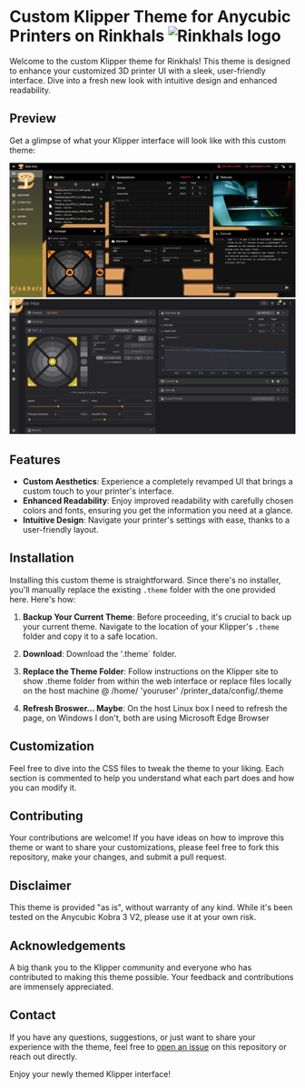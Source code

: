 # Custom Klipper Theme for Anycubic Printers on Rinkhals ![Rinkhals logo](/assets/logo_med.svg)

Welcome to the custom Klipper theme for Rinkhals! This theme is designed to enhance your customized 3D printer UI with a sleek, user-friendly interface. Dive into a fresh new look with intuitive design and enhanced readability.

## Preview

Get a glimpse of what your Klipper interface will look like with this custom theme:

![Screenshot of Mainsail theme](/assets/mainsail.png)
![Screenshot of Fluidd theme](/assets/fluidd.png)

## Features

- **Custom Aesthetics**: Experience a completely revamped UI that brings a custom touch to your printer's interface.
- **Enhanced Readability**: Enjoy improved readability with carefully chosen colors and fonts, ensuring you get the information you need at a glance.
- **Intuitive Design**: Navigate your printer's settings with ease, thanks to a user-friendly layout.

## Installation

Installing this custom theme is straightforward. Since there's no installer, you'll manually replace the existing `.theme` folder with the one provided here. Here's how:

1. **Backup Your Current Theme**: Before proceeding, it's crucial to back up your current theme. Navigate to the location of your Klipper's `.theme` folder and copy it to a safe location.

3. **Download**: Download the '.theme` folder.

4. **Replace the Theme Folder**: Follow instructions on the Klipper site to show .theme folder from within the web interface or replace files locally on the host machine @ /home/ 'youruser' /printer_data/config/.theme

5. **Refresh Broswer... Maybe**: On the host Linux box I need to refresh the page, on Windows I don't, both are using Microsoft Edge Browser

## Customization

Feel free to dive into the CSS files to tweak the theme to your liking. Each section is commented to help you understand what each part does and how you can modify it.

## Contributing

Your contributions are welcome! If you have ideas on how to improve this theme or want to share your customizations, please feel free to fork this repository, make your changes, and submit a pull request.

## Disclaimer

This theme is provided "as is", without warranty of any kind. While it's been tested on the Anycubic Kobra 3 V2, please use it at your own risk.

## Acknowledgements

A big thank you to the Klipper community and everyone who has contributed to making this theme possible. Your feedback and contributions are immensely appreciated.

## Contact

If you have any questions, suggestions, or just want to share your experience with the theme, feel free to [open an issue](#) on this repository or reach out directly.

Enjoy your newly themed Klipper interface!
